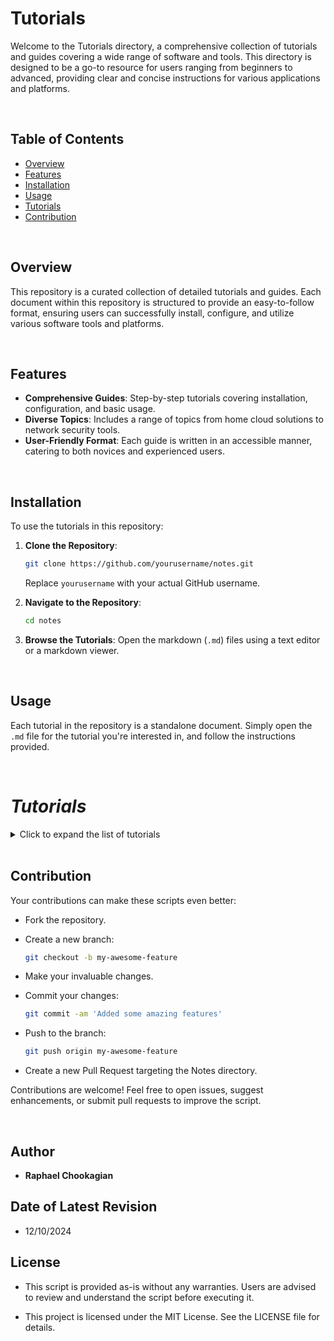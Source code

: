 # Tutorials

Welcome to the Tutorials directory, a comprehensive collection of tutorials and guides covering a wide range of software and tools. This directory is designed to be a go-to resource for users ranging from beginners to advanced, providing clear and concise instructions for various applications and platforms.

<br>

## Table of Contents

- [Overview](#overview)
- [Features](#features)
- [Installation](#installation)
- [Usage](#usage)
- [Tutorials](#tutorials)
- [Contribution](#contribution)

<br>

## Overview

This repository is a curated collection of detailed tutorials and guides. Each document within this repository is structured to provide an easy-to-follow format, ensuring users can successfully install, configure, and utilize various software tools and platforms.

<br>

## Features

- **Comprehensive Guides**: Step-by-step tutorials covering installation, configuration, and basic usage.
- **Diverse Topics**: Includes a range of topics from home cloud solutions to network security tools.
- **User-Friendly Format**: Each guide is written in an accessible manner, catering to both novices and experienced users.

<br>

## Installation

To use the tutorials in this repository:

1. **Clone the Repository**:

   ```bash
   git clone https://github.com/yourusername/notes.git
   ```

   Replace `yourusername` with your actual GitHub username.

2. **Navigate to the Repository**:

   ```bash
   cd notes
   ```

3. **Browse the Tutorials**:
   Open the markdown (`.md`) files using a text editor or a markdown viewer.

<br>

## Usage

Each tutorial in the repository is a standalone document. Simply open the `.md` file for the tutorial you're interested in, and follow the instructions provided.

<br>

# ***Tutorials***

<details>

<summary>Click to expand the list of tutorials</summary>

<br>

## Development & Programming

### Programming Languages & Scripting

- [Bash Tutorial](./Bash.md): Automate tasks and manage system operations efficiently with Bash scripting fundamentals.
- [JavaScript Tutorial](./Javascript.md): Learn JavaScript basics and techniques for building interactive and dynamic web applications.
- [PowerShell Tutorial](./Powershell.md): Streamline system management and scripting tasks with PowerShell's robust features.
- [Python Programming Tutorial](./Python.md): Explore Python programming for web development, data analysis, automation, and more.

### Style & Markup

- [CSS Tutorial](./CSS.md): Master the art of web design with both basic and advanced CSS techniques for styling websites.
- [HTML Tutorial](./HTML.md): Learn the essentials of HTML, the building block for creating structured web pages.
- [Markdown Tutorial](./Markdown.md): A guide to writing documentation using Markdown.



- [React JavaScript Tutorial](./React.md): Dive into React to create reusable components and build modern, responsive user interfaces.
- [Regex Tutorial](./Regex.md): Unlock the power of regular expressions for pattern matching and text manipulation.
- [Vim Tutorial](./Vim.md): Boost your productivity with this comprehensive guide to mastering the Vim text editor.


<!-- - [Bash Tutorial](./Bash.md):
- [CSS Tutorial](./CSS.md): Learn the basics and advanced features of CSS for web design.
- [HTML Tutorial](./HTML.md): Dive into HTML fundamentals for building web pages.
- [Javascript Tutorial](./Javascript.md):
- [Python Programming Tutorial](./Python.md): Dive into Python programming for various applications.
- [Powershell Tutorial](./Powershell.md): Learn to manage Windows systems effectively with PowerShell.
- [React JavaScript Tutorial](./React.md):
- [Regex Tutorial](./Regex.md): A comprehensive guide to understanding and using regular expressions.
- [Vim Tutorial](./Vim.md): Master text editing with Vim for efficient coding. -->


### APIs and Automation

- [API Development Tutorial](./APIs.md): Learn the basics of creating and managing APIs.
- [Automation Tutorial](./Automation.md): Dive into automation techniques for IT and software development.

### Version Control

- [Git Tutorial](./Git.md): A comprehensive guide to version control with Git.
- [GitHub Tutorial](./Github.md): Learn to manage projects and collaborate using GitHub.
- [GitHub Authentication Tutorial](./Github_Auth.md): A detailed guide to managing GitHub authentication with SSH keys and tokens.
- [SSH Key Generation Tutorial](./SSH_KeyGen.md): A guide to generating SSH keys and integrating with GitHub.

<br>

## Containers and Virtualization

### Containers

- [Containers Tutorial](./Dokube.md): Explore containerization with Docker and Kubernetes.
- [Docker Tutorial](./Docker.md): Get started with Docker containers for application deployment.
- [Docker Installation Tutorial](./Docker_Install.md): Learn how to install Docker on different platforms.
- [Docker Backup Tutorial](./Docker_Backup.md): Learn to back up Docker containers and configurations.
- [Docker Restore Tutorial](./Docker_Restore.md): Guide to restoring Docker images, volumes, and configurations.
- [Kubernetes Tutorial](./Kubernetes.md): An introduction to managing containerized applications with Kubernetes.

### Virtualization

- [Proxmox Tutorial](./Proxmox.md): Set up and manage virtualization environments with Proxmox.
- [VirtualBox Tutorial](./VirtualBox.md): Learn how to use VirtualBox for virtual machine management.
- [VirtualBox Troubleshooting Tutorial](./VirtualBox_Troubleshooting.md): Solve common issues encountered in VirtualBox environments.

<br>

## Networking and Security

### Networking

- [Networks Tutorial](./Networks.md): Understand key networking concepts and practices.
- [RDP Tutorial](./RDP.md): Configure and use Remote Desktop Protocol for Linux systems.
- [Wireshark Tutorial](./Wireshark.md): Master network protocol analysis using Wireshark.

### Security Tools

- [Aircrack-ng Tutorial](./Aircrack-ng.md): Use Aircrack-ng for Wi-Fi security testing and assessment.
- [Burpsuite Tutorial](./Burpsuite.md): Learn to test web application security with Burpsuite.
- [Metasploit Tutorial](./Metasploit.md): Explore the capabilities of the Metasploit framework for penetration testing.
- [Nmap Tutorial](./Nmap.md): Learn how to discover networks and audit security using Nmap.
- [Security Tools Tutorial](./Sec_Tools.md): A guide to essential cybersecurity tools and best practices.

<br>

## Database and File Management

### Databases

- [MySQL Tutorial](./MySQL.md): Learn to manage relational databases with MySQL.
- [NoSQL Tutorial](./NoSQL.md): Dive into the world of NoSQL databases and their applications.
- [PostgreSQL Tutorial](./PostgreSQL.md): Dive into advanced database management with PostgreSQL.

### File Management

- [Disk Image Backup Tutorial](./Disk_Image_Backup.md): Guide to creating and restoring disk images for backup.
- [SambaShare Tutorial](./SambaShare.md): Set up shared directories using Samba on Linux systems.
- [ZIP & Compression Files Tutorial](./Zipfiles.md): Learn to manage compressed files in various formats.

<br>

## System Administration

- [Ansible Tutorial](./Ansible.md): Learn how to automate IT tasks using Ansible.
- [Clonezilla Tutorial](./Clonezilla.md): Learn to clone and back up disks using Clonezilla.
- [Puppet Tutorial](./Puppet.md): Understand configuration management with Puppet.
- [System Administration Tutorial](./SysAd.md): Essential skills and practices for managing systems effectively.
- [Terraform Tutorial](./Terraform.md): Manage infrastructure as code with Terraform.

<br>

## Resources and Utilities

- [Formatting Tutorial](./Formatting.md): Learn to format drives with different file systems.
- [Grafana Tutorial](./Grafana.md): Set up Grafana for data visualization and monitoring.
- [Portainer Tutorial](./Portainer.md): Manage Docker environments easily with Portainer.
- [Raspberry Pi Backup Image Tutorial](./RPi_Backup_img.md): Guide to backing up Raspberry Pi SD cards.

<br>


### Others

- More tutorials will be added periodically.

<br>



</details>


<br>

## **Contribution**

Your contributions can make these scripts even better:

- Fork the repository.

- Create a new branch:

  ```bash
  git checkout -b my-awesome-feature
  ```

- Make your invaluable changes.

- Commit your changes:

  ```bash
  git commit -am 'Added some amazing features'
  ```

- Push to the branch:

  ```bash
  git push origin my-awesome-feature
  ```

- Create a new Pull Request targeting the Notes directory.

Contributions are welcome! Feel free to open issues, suggest enhancements, or submit pull requests to improve the script.

<br>

## **Author**

- **Raphael Chookagian**

## **Date of Latest Revision**

- 12/10/2024

## **License**

- This script is provided as-is without any warranties. Users are advised to review and understand the script before executing it.

- This project is licensed under the MIT License. See the LICENSE file for details.
